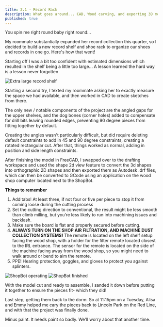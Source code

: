 ```yaml
---
title: 2.1 - Record Rack
description: What goes around... CAD, Wood carving, and exporting 3D models to 2D vectors for laser cutting or CNC
published: true
---
```


You spin me right round baby right round...

My roommate substantially expanded her record collection this quarter, so I decided to build a new record shelf and shoe
rack
to organize our shoes and records in one go. Here's how that went!

[//]: # (Cropped sketch)

Starting off I was a bit too confident with estimated dimensions which resulted in the shelf being a little too large...
A lesson learned the hard way is a lesson never forgotten

![Extra large record shelf](https://lh3.googleusercontent.com/pw/AP1GczMXioodO-DNXSwntlGfGLMO8wATz8oduRPssjyM6ckyAnFybdeZq2aSHYdX_3bQxaoVy0UCEiTYt5IxnKIL_DXnohDnn8EEf9qkEoZevPku49H8WUTGsBx8Rx3T40mlSk4oveazLdVzYVob3w0j6pg60g=w1330-h748-s-no)

Starting a second try, I texted my roommate asking her to exactly measure the space we had available, and then worked in
CAD to create sketches from there.

[//]: # (Cad gif)

The only new / notable components of the project are the angled gaps for the upper shelves, and the dog bones (corner
holes) added to compensate for drill bits leaving rounded edges, preventing 90 degree pieces from fitting together by
default.

Creating the angles wasn't particularly difficult, but did require deleting default constraints to add in 45 and 90
degree constraints, creating a rotated rectangular cut.
After that, things worked as normal, adding in position and side length constraints.

After finishing the model in FreeCAD, I swapped over to the drafting workspace and used the shape 2d view feature
to convert the 3d shapes into orthographic 2D shapes and then exported them as Autodesk .drf files, which can then be
converted to GCode using an application on the wood shop computer located next to the ShopBot.

**Things to remember**

1. Add tabs! At least three, if not four or five per piece to stop it from coming loose during the cutting process
2. Set the cutting direction to conventional, the result might be less smooth than climb milling, but you're less likely
   to run into machining issues and backlash.
3. Make sure the board is flat and properly secured before cutting.
3. **ALWAYS TURN ON THE SHOP AIR FILTRATION, AND MACHINE DUST COLLECTION SYSTEMS!** The remote is located on the left shelf setup facing the wood shop, with a holder for the filter remote located closest to the IRL entrance. The sensor for the remote is located on the side of the machine facing away from the wood shop, so you might need to walk around or bend to aim the remote.
4. PPE! Hearing protection, goggles, and gloves to protect you against splinters. 

![ShopBot operating](https://lh3.googleusercontent.com/pw/AP1GczNoL9I-9JiPMwhRaI87FzbZg0ZvDaEvdc0Jz997apLC2ZYtDflaYGGgmU0ZGU1hUMDUdNG5PZHd5sJ5F_rjP7Ib74NXbtleR_jA4PheVtQafzka5HgKoPiwE8mNnlqkiDSENySlfFEfyxL44LgfpqBt1Q=w1404-h790-s-no)
![ShopBot finished](https://lh3.googleusercontent.com/pw/AP1GczP5RCB19KZBrkzXTCPJNDhEWIOzySu7A2lT--xQa7CThRglvpBXMESyubS2sd5bqb-4l7MLwLq4s_s-8kgAY1cJj-bZ9WJIOIzVCnHppbbG10QKAGoUYfvyfQBtr1mVar2BLB89LPhL4BBpUJY4lRZHhQ=w1404-h790-s-no)

With the model cut and ready to assemble, I sanded it down before putting it together to ensure the pieces fit- which they did!

Last step, getting them back to the dorm. So at 11:15pm on a Tuesday, Alisa and Emmy helped me cary the pieces back to Lincoln Park on the Red Line, and with that the project was finally done.

[//]: # (final image)

Minus paint. It needs paint so badly. We'll worry about that another time.